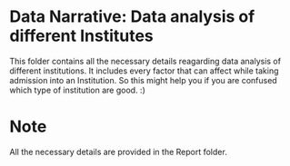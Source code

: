 # Data Narrative: Data analysis of different Institutes

This folder contains all the necessary details reagarding data analysis of different institutions. It includes every factor that can affect while taking admission into an Institution. So this might help you if you are confused which type of institution are good. :)

# Note 

All the necessary details are provided in the Report folder.

